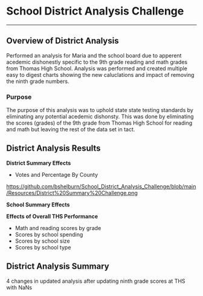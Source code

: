 # School District Analysis Challenge
---
## Overview of District Analysis
Performed an analysis for Maria and the school board due to apperent acedemic dishonestly specific to the 9th grade reading and math grades from Thomas High School.   Analysis was performed and created multiple easy to digest charts showing the new caluclations and impact of removing the ninth grade numbers.

### Purpose
The purpose of this analysis was to uphold state state testing standards by eliminating any potential acedemic dishonsty.   This was done by eliminating the scores (grades) of the 9th grade from Thomas High School for reading and math but leaving the rest of the data set in tact.

## District Analysis Results


**District Summary Effects**
  * Votes and Percentage By County


https://github.com/bshelburn/School_District_Analysis_Challenge/blob/main/Resources/District%20Summary%20Challenge.png

**School Summary Effects**

**Effects of Overall THS Performance**
  * Math and reading scores by grade
  * Scores by school spending
  * Scores by school size
  * Scores by school type

## District Analysis Summary
4 changes in updated analysis after updating ninth grade scores at THS with NaNs 
